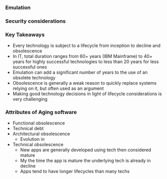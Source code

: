 ### Emulation

### Security considerations

### Key Takeaways
- Every technology is subject to a lifecycle from inception to decline and obsolescence
- In IT, total duration ranges from 60+ years (IBM Mainframe) to 40+ years for highly successful technologies to less than 20 years for less successful ones
- Emulation can add a significant number of years to the use of an obsolete technology
- Obsolescence is generally a weak reason to quickly replace systems relying on it, but often used as an argument
- Making good technology decisions in light of lifecycle considerations is very challenging

### Attributes of Aging software 
- Functional obsolescence
- Technical debt
- Architectural obsolescence
	- Evolution in 
- Technical obsolescence
	- New apps are generally developed using tech then considered mature
	- My the time the app is mature the underlying tech is already in decline
	- Apps tend to have longer lifecycles than many techs
